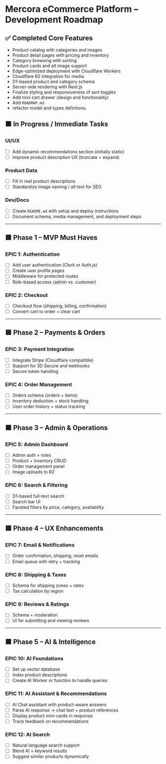 # Mercora eCommerce Platform – Development Roadmap

## ✅ Completed Core Features
- Product catalog with categories and images
- Product detail pages with pricing and inventory
- Category browsing with sorting
- Product cards and alt image support
- Edge-optimized deployment with Cloudflare Workers
- Cloudflare R2 integration for media
- D1-based product and category schema
- Server-side rendering with Next.js
- Finalize styling and responsiveness of sort toggles
- Add mini cart drawer (design and functionality)
- Add `ROADMAP.md`
- refactor model and types defintions.

## 🟧 In Progress / Immediate Tasks

### UI/UX
- [ ] Add dynamic recommendations section (initially static)
- [ ] Improve product description UX (truncate + expand)

### Product Data
- [ ] Fill in real product descriptions
- [ ] Standardize image naming / alt text for SEO

### Dev/Docs
- [ ] Create `README.md` with setup and deploy instructions
- [ ] Document schema, media management, and deployment steps

---

## 🟥 Phase 1 – MVP Must Haves

### EPIC 1: Authentication
- [ ] Add user authentication (Clerk or Auth.js)
- [ ] Create user profile pages
- [ ] Middleware for protected routes
- [ ] Role-based access (admin vs. customer)

### EPIC 2: Checkout
- [ ] Checkout flow (shipping, billing, confirmation)
- [ ] Convert cart to order + clear cart

---

## 🟨 Phase 2 – Payments & Orders

### EPIC 3: Payment Integration
- [ ] Integrate Stripe (Cloudflare compatible)
- [ ] Support for 3D Secure and webhooks
- [ ] Secure token handling

### EPIC 4: Order Management
- [ ] Orders schema (orders + items)
- [ ] Inventory deduction + stock handling
- [ ] User order history + status tracking

---

## 🟩 Phase 3 – Admin & Operations

### EPIC 5: Admin Dashboard
- [ ] Admin auth + roles
- [ ] Product + inventory CRUD
- [ ] Order management panel
- [ ] Image uploads to R2

### EPIC 6: Search & Filtering
- [ ] D1-based full-text search
- [ ] Search bar UI
- [ ] Faceted filters by price, category, availability

---

## 🟦 Phase 4 – UX Enhancements

### EPIC 7: Email & Notifications
- [ ] Order confirmation, shipping, reset emails
- [ ] Email queue with retry + tracking

### EPIC 8: Shipping & Taxes
- [ ] Schema for shipping zones + rates
- [ ] Tax calculation by region

### EPIC 9: Reviews & Ratings
- [ ] Schema + moderation
- [ ] UI for submitting and viewing reviews

---

## 🟪 Phase 5 – AI & Intelligence

### EPIC 10: AI Foundations
- [ ] Set up vector database 
- [ ] Index product descriptions
- [ ] Create AI Worker or function to handle queries

### EPIC 11: AI Assistant & Recommendations
- [ ] AI Chat assistant with product-aware answers
- [ ] Parse AI response → chat text + product references
- [ ] Display product mini-cards in response
- [ ] Track feedback on recommendations

### EPIC 12: AI Search
- [ ] Natural language search support
- [ ] Blend AI + keyword results
- [ ] Suggest similar products dynamically
